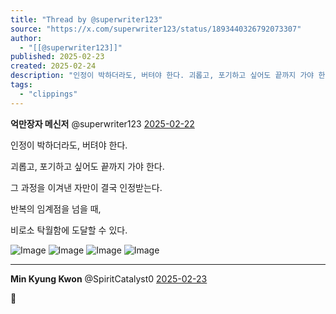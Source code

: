 ```yaml
---
title: "Thread by @superwriter123"
source: "https://x.com/superwriter123/status/1893440326792073307"
author:
  - "[[@superwriter123]]"
published: 2025-02-23
created: 2025-02-24
description: "인정이 박하더라도, 버텨야 한다. 괴롭고, 포기하고 싶어도 끝까지 가야 한다. 그 과정을 이겨낸 자만이 결국 인정받는다. 반복의 임계점을 넘을 때, 비로소 탁월함에 도달할 수 있다."
tags:
  - "clippings"
---
```

**억만장자 메신저** @superwriter123 [2025-02-22](https://x.com/superwriter123/status/1893440326792073307)

인정이 박하더라도, 버텨야 한다.

괴롭고, 포기하고 싶어도 끝까지 가야 한다.

그 과정을 이겨낸 자만이 결국 인정받는다.

반복의 임계점을 넘을 때,

비로소 탁월함에 도달할 수 있다.

![Image](https://pbs.twimg.com/media/GkbZ8DsaoAIlbCG?format=jpg&name=large) ![Image](https://pbs.twimg.com/media/GkbZ8JcXUAAk3_d?format=jpg&name=large) ![Image](https://pbs.twimg.com/media/GkbZ8P_WAAEsWB_?format=jpg&name=large) ![Image](https://pbs.twimg.com/media/GkbZ8UxWcAAGQub?format=jpg&name=large)

---

**Min Kyung Kwon** @SpiritCatalyst0 [2025-02-23](https://x.com/SpiritCatalyst0/status/1893533963135643699)

💖